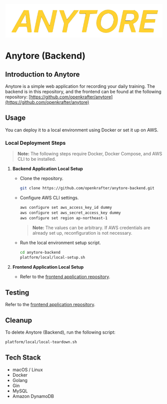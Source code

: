 <p align="center">
  <img src="docs/images/anytore-logo.png" alt="ANYTORE Logo" />
</p>

# Anytore (Backend)

## Introduction to Anytore

Anytore is a simple web application for recording your daily training. The backend is in this repository, and the frontend can be found at the following repository: [https://github.com/openkrafter/anytore](https://github.com/openkrafter/anytore)

## Usage

You can deploy it to a local environment using Docker or set it up on AWS.

### Local Deployment Steps

> **Note:** The following steps require Docker, Docker Compose, and AWS CLI to be installed.

1. **Backend Application Local Setup**

   - Clone the repository.

     ```sh
     git clone https://github.com/openkrafter/anytore-backend.git
     ```

   - Configure AWS CLI settings.

     ```sh
     aws configure set aws_access_key_id dummy
     aws configure set aws_secret_access_key dummy
     aws configure set region ap-northeast-1
     ```

     > **Note:** The values can be arbitrary. If AWS credentials are already set up, reconfiguration is not necessary.

   - Run the local environment setup script.

     ```sh
     cd anytore-backend
     platform/local/local-setup.sh
     ```

2. **Frontend Application Local Setup**
   - Refer to the [frontend application repository](https://github.com/openkrafter/anytore).

## Testing

Refer to the [frontend application repository](https://github.com/openkrafter/anytore).

## Cleanup

To delete Anytore (Backend), run the following script:

```sh
platform/local/local-teardown.sh
```

## Tech Stack

- macOS / Linux
- Docker
- Golang
- Gin
- MySQL
- Amazon DynamoDB
